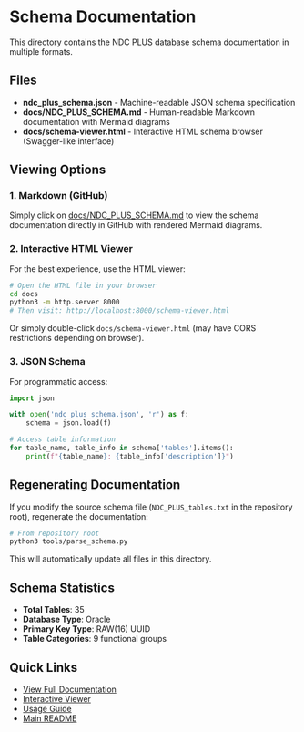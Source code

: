 # Schema Documentation

This directory contains the NDC PLUS database schema documentation in multiple formats.

## Files

- **ndc_plus_schema.json** - Machine-readable JSON schema specification
- **docs/NDC_PLUS_SCHEMA.md** - Human-readable Markdown documentation with Mermaid diagrams
- **docs/schema-viewer.html** - Interactive HTML schema browser (Swagger-like interface)

## Viewing Options

### 1. Markdown (GitHub)
Simply click on [docs/NDC_PLUS_SCHEMA.md](docs/NDC_PLUS_SCHEMA.md) to view the schema documentation directly in GitHub with rendered Mermaid diagrams.

### 2. Interactive HTML Viewer
For the best experience, use the HTML viewer:

```bash
# Open the HTML file in your browser
cd docs
python3 -m http.server 8000
# Then visit: http://localhost:8000/schema-viewer.html
```

Or simply double-click `docs/schema-viewer.html` (may have CORS restrictions depending on browser).

### 3. JSON Schema
For programmatic access:

```python
import json

with open('ndc_plus_schema.json', 'r') as f:
    schema = json.load(f)

# Access table information
for table_name, table_info in schema['tables'].items():
    print(f"{table_name}: {table_info['description']}")
```

## Regenerating Documentation

If you modify the source schema file (`NDC_PLUS_tables.txt` in the repository root), regenerate the documentation:

```bash
# From repository root
python3 tools/parse_schema.py
```

This will automatically update all files in this directory.

## Schema Statistics

- **Total Tables**: 35
- **Database Type**: Oracle
- **Primary Key Type**: RAW(16) UUID
- **Table Categories**: 9 functional groups

## Quick Links

- [View Full Documentation](docs/NDC_PLUS_SCHEMA.md)
- [Interactive Viewer](docs/schema-viewer.html)
- [Usage Guide](../USAGE_GUIDE.md)
- [Main README](../README.md)
